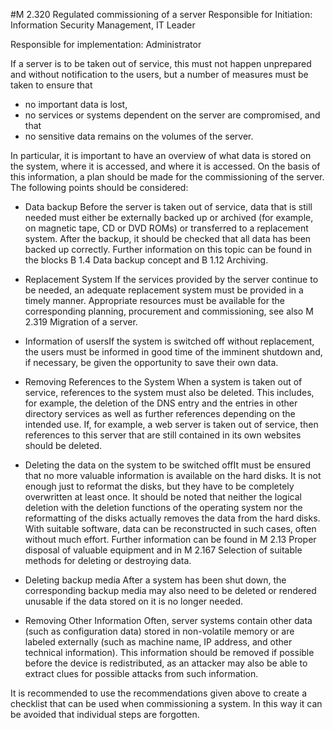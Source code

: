 #M 2.320 Regulated commissioning of a server
Responsible for Initiation: Information Security Management, IT Leader

Responsible for implementation: Administrator

If a server is to be taken out of service, this must not happen unprepared and without notification to the users, but a number of measures must be taken to ensure that

* no important data is lost,
* no services or systems dependent on the server are compromised, and that
* no sensitive data remains on the volumes of the server.


In particular, it is important to have an overview of what data is stored on the system, where it is accessed, and where it is accessed. On the basis of this information, a plan should be made for the commissioning of the server. The following points should be considered:

* Data backup Before the server is taken out of service, data that is still needed must either be externally backed up or archived (for example, on magnetic tape, CD or DVD ROMs) or transferred to a replacement system. After the backup, it should be checked that all data has been backed up correctly. Further information on this topic can be found in the blocks B 1.4 Data backup concept and B 1.12 Archiving.
* Replacement System If the services provided by the server continue to be needed, an adequate replacement system must be provided in a timely manner. Appropriate resources must be available for the corresponding planning, procurement and commissioning, see also M 2.319 Migration of a server.
* Information of usersIf the system is switched off without replacement, the users must be informed in good time of the imminent shutdown and, if necessary, be given the opportunity to save their own data.
* Removing References to the System When a system is taken out of service, references to the system must also be deleted. This includes, for example, the deletion of the DNS entry and the entries in other directory services as well as further references depending on the intended use. If, for example, a web server is taken out of service, then references to this server that are still contained in its own websites should be deleted.


* Deleting the data on the system to be switched offIt must be ensured that no more valuable information is available on the hard disks. It is not enough just to reformat the disks, but they have to be completely overwritten at least once. It should be noted that neither the logical deletion with the deletion functions of the operating system nor the reformatting of the disks actually removes the data from the hard disks. With suitable software, data can be reconstructed in such cases, often without much effort. Further information can be found in M 2.13 Proper disposal of valuable equipment and in M 2.167 Selection of suitable methods for deleting or destroying data.
* Deleting backup media After a system has been shut down, the corresponding backup media may also need to be deleted or rendered unusable if the data stored on it is no longer needed.
* Removing Other Information Often, server systems contain other data (such as configuration data) stored in non-volatile memory or are labeled externally (such as machine name, IP address, and other technical information). This information should be removed if possible before the device is redistributed, as an attacker may also be able to extract clues for possible attacks from such information.


It is recommended to use the recommendations given above to create a checklist that can be used when commissioning a system. In this way it can be avoided that individual steps are forgotten.



